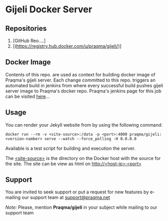 Gijeli Docker Server
=============
## Repositories

1. [GitHub Reo....]
2. [(https://registry.hub.docker.com/u/praqma/gijeli/)]

## Docker Image

Contents of this repo. are used as context for building docker image of Praqma's gijeli server.
Each change committed to this repo. triggers an automated build in jenkins from where every successful build pushes gijeli server image to Praqma's docker repo. 
Praqma's jenkins page for this job can be visited [here](http://code.praqma.net/ci/view/GiJeLi/job/GiJeLi%20Docker%20Server/)...


## Usage

You can render your Jekyll website from <site-source> by using the following command:

```
docker run --rm -v <site-source>:/data -p <port>:4000 praqma/gijeli:<version-namber> serve --watch --force_polling -H 0.0.0.0

```

Available is a test script for building and execution the server.

The [\<site-source>]() is the directory on the Docker host with the source for the site. The site can be view as html on [http://\<host-ip>:\<port>]()


## Support 

You are invited to seek support or put a request for new features by e-mailing our support team at [support@praqma.net]() 

_Note:_ Please, mention **Praqma/gijeli** in your subject while mailing to our support team
